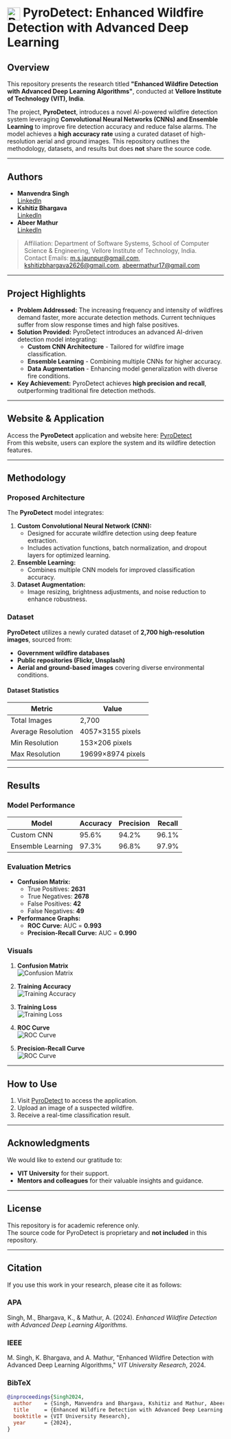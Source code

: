 # <img src="https://github.com/manvendrasingh09/PyroDetect/blob/main/Resources/PyroDetect.png" alt="PyroDetect Logo" width="30" style="vertical-align: middle;"/> PyroDetect: Enhanced Wildfire Detection with Advanced Deep Learning

## Overview

This repository presents the research titled **"Enhanced Wildfire Detection with Advanced Deep Learning Algorithms"**, conducted at **Vellore Institute of Technology (VIT), India**.

The project, **PyroDetect**, introduces a novel AI-powered wildfire detection system leveraging **Convolutional Neural Networks (CNNs) and Ensemble Learning** to improve fire detection accuracy and reduce false alarms. The model achieves a **high accuracy rate** using a curated dataset of high-resolution aerial and ground images. This repository outlines the methodology, datasets, and results but does **not** share the source code.

---

## Authors

- **Manvendra Singh**  
  [LinkedIn](https://www.linkedin.com/in/manvendrasingh09/)
- **Kshitiz Bhargava**  
  [LinkedIn](https://in.linkedin.com/in/kshitiz-b)
- **Abeer Mathur**  
  [LinkedIn](https://in.linkedin.com/in/abeermathur)

> Affiliation: Department of Software Systems, School of Computer Science & Engineering, Vellore Institute of Technology, India.  
> Contact Emails: m.s.jaunpur@gmail.com, kshitizbhargava2626@gmail.com, abeermathur17@gmail.com

---

## Project Highlights

- **Problem Addressed:** The increasing frequency and intensity of wildfires demand faster, more accurate detection methods. Current techniques suffer from slow response times and high false positives.
- **Solution Provided:** PyroDetect introduces an advanced AI-driven detection model integrating:
  - **Custom CNN Architecture** - Tailored for wildfire image classification.
  - **Ensemble Learning** - Combining multiple CNNs for higher accuracy.
  - **Data Augmentation** - Enhancing model generalization with diverse fire conditions.
- **Key Achievement:** PyroDetect achieves **high precision and recall**, outperforming traditional fire detection methods.

---

## Website & Application

Access the **PyroDetect** application and website here: [PyroDetect](https://pyrodetect.site)  
From this website, users can explore the system and its wildfire detection features.

---

## Methodology

### Proposed Architecture
The **PyroDetect** model integrates:

1. **Custom Convolutional Neural Network (CNN):**
   - Designed for accurate wildfire detection using deep feature extraction.
   - Includes activation functions, batch normalization, and dropout layers for optimized learning.
2. **Ensemble Learning:**
   - Combines multiple CNN models for improved classification accuracy.
3. **Dataset Augmentation:**
   - Image resizing, brightness adjustments, and noise reduction to enhance robustness.

### Dataset

**PyroDetect** utilizes a newly curated dataset of **2,700 high-resolution images**, sourced from:
- **Government wildfire databases**
- **Public repositories (Flickr, Unsplash)**
- **Aerial and ground-based images** covering diverse environmental conditions.

#### Dataset Statistics
| Metric | Value |
|--------|-------|
| Total Images | 2,700 |
| Average Resolution | 4057×3155 pixels |
| Min Resolution | 153×206 pixels |
| Max Resolution | 19699×8974 pixels |

---

## Results

### Model Performance
| Model | Accuracy | Precision | Recall |
|--------|----------|-----------|--------|
| Custom CNN | 95.6% | 94.2% | 96.1% |
| Ensemble Learning | 97.3% | 96.8% | 97.9% |

### Evaluation Metrics
- **Confusion Matrix:**
  - True Positives: **2631**
  - True Negatives: **2678**
  - False Positives: **42**
  - False Negatives: **49**
- **Performance Graphs:**
  - **ROC Curve:** AUC = **0.993**
  - **Precision-Recall Curve:** AUC = **0.990**

### Visuals

1. **Confusion Matrix**  
   ![Confusion Matrix](https://github.com/manvendrasingh09/PyroDetect/blob/main/Resources/Confusion%20Matrix.png)

2. **Training Accuracy**  
   ![Training Accuracy](https://github.com/manvendrasingh09/PyroDetect/blob/main/Resources/Training%20Accuracy.png)

3. **Training Loss**  
   ![Training Loss](https://github.com/manvendrasingh09/PyroDetect/blob/main/Resources/Training%20Loss.png)

4. **ROC Curve**  
   ![ROC Curve](https://github.com/manvendrasingh09/PyroDetect/blob/main/Resources/ROC.png)

5. **Precision-Recall Curve**  
   ![ROC Curve](https://github.com/manvendrasingh09/PyroDetect/blob/main/Resources/Recall.png)

---

## How to Use

1. Visit [PyroDetect](https://pyrodetect.site) to access the application.
2. Upload an image of a suspected wildfire.
3. Receive a real-time classification result.

---

## Acknowledgments

We would like to extend our gratitude to:
- **VIT University** for their support.
- **Mentors and colleagues** for their valuable insights and guidance.

---

## License

This repository is for academic reference only.  
The source code for PyroDetect is proprietary and **not included** in this repository.

---

## Citation

If you use this work in your research, please cite it as follows:

### APA
Singh, M., Bhargava, K., & Mathur, A. (2024). *Enhanced Wildfire Detection with Advanced Deep Learning Algorithms.*

### IEEE
M. Singh, K. Bhargava, and A. Mathur, "Enhanced Wildfire Detection with Advanced Deep Learning Algorithms," *VIT University Research*, 2024.

### BibTeX
```bibtex
@inproceedings{Singh2024,
  author    = {Singh, Manvendra and Bhargava, Kshitiz and Mathur, Abeer},
  title     = {Enhanced Wildfire Detection with Advanced Deep Learning Algorithms},
  booktitle = {VIT University Research},
  year      = {2024},
}
```

